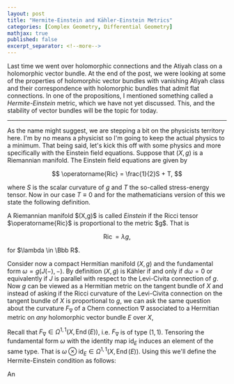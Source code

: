 ```yaml
---
layout: post
title: "Hermite-Einstein and Kähler-Einstein Metrics"
categories: [Complex Geometry, Differential Geometry]
mathjax: true
published: false
excerpt_separator: <!--more-->
---
```


Last time we went over holomorphic connections and the Atiyah class on a holomorphic vector bundle. At the end of the post, we were looking at some of the properties of holomorphic vector bundles with vanishing Atiyah class and their correspondence with holomorphic bundles that admit flat connections. In one of the propositions, I mentioned something called a <i>Hermite-Einstein</i> metric, which we have not yet discussed. This, and the stability of vector bundles will be the topic for today.

<!--more-->

---

As the name might suggest, we are stepping a bit on the physicists territory here. I'm by no means a physicist so I'm going to keep the actual physics to a minimum. That being said, let's kick this off with some physics and more specifically with the Einstein field equations. Suppose that $(X,g)$ is a Riemannian manifold. The Einstein field equations are given by 

$$
\operatorname{Ric} = \frac{1}{2}S + T,
$$

where $S$ is the scalar curvature of $g$ and $T$ the so-called stress-energy tensor. Now in our case $T \equiv 0$ and for the mathematicians version of this we state the following definition.

<div class="definition">
A Riemannian manifold $(X,g)$ is called <i>Einstein</i> if the Ricci tensor $\operatorname{Ric}$ is proportional to the metric $g$. That is

$$
\operatorname{Ric} = \lambda g,
$$

for $\lambda \in \Bbb R$.
</div>

Consider now a compact Hermitian manifold $(X,g)$ and the fundamental form $\omega = g(J(-), -)$. By definition $(X,g)$ is Kähler if and only if $d\omega = 0$ or equivalently if $J$ is parallel with respect to the Levi-Civita connection of $g$. Now $g$ can be viewed as a Hermitian metric on the tangent bundle of $X$ and instead of asking if the Ricci curvature of the Levi-Civita connection on the tangent bundle of $X$ is proportional to $g$, we can ask the same question about the curvature $F_\nabla$ of a Chern connection $\nabla$ associated to a Hermitian metric on <i>any</i> holomorphic vector bundle $E$ over $X$,

Recall that $F_\nabla \in \Omega^{1,1}(X, \operatorname{End}(E))$, i.e. $F_\nabla$ is of type $(1,1)$. Tensoring the fundamental form $\omega$ with the identity map $\operatorname{id}_E$ induces an element of the same type. That is $\omega \otimes \operatorname{id}_E \in \Omega^{1,1}(X, \operatorname{End}(E))$. Using this we'll define the Hermite-Einstein condition as follows:

<div class="definition">
An 
</div>
